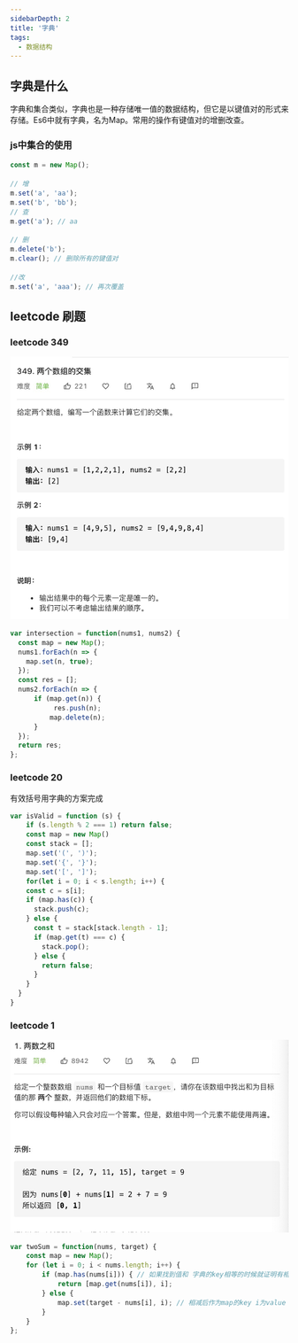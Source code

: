 ```yaml
---
sidebarDepth: 2
title: '字典'
tags: 
  - 数据结构
---
```


## 字典是什么
字典和集合类似，字典也是一种存储唯一值的数据结构，但它是以键值对的形式来存储。Es6中就有字典，名为Map。常用的操作有键值对的增删改查。

### js中集合的使用
```js
const m = new Map();

// 增
m.set('a', 'aa');
m.set('b', 'bb');
// 查
m.get('a'); // aa

// 删
m.delete('b');
m.clear(); // 删除所有的键值对

//改
m.set('a', 'aaa'); // 再次覆盖
```

## leetcode 刷题

### leetcode 349
![map01](../../assets/ds/map01.jpeg)
```js
var intersection = function(nums1, nums2) {
  const map = new Map();
  nums1.forEach(n => {
    map.set(n, true);
  });
  const res = [];
  nums2.forEach(n => {
      if (map.get(n)) {
           res.push(n);
          map.delete(n);
      }
  });
  return res;
};
```

### leetcode 20
有效括号用字典的方案完成

```js
var isValid = function (s) {
    if (s.length % 2 === 1) return false;
    const map = new Map()
    const stack = [];
    map.set('(', ')');
    map.set('{', '}');
    map.set('[', ']');
    for(let i = 0; i < s.length; i++) {
    const c = s[i];
    if (map.has(c)) {
      stack.push(c);
    } else {
      const t = stack[stack.length - 1];
      if (map.get(t) === c) {
        stack.pop();
      } else {
        return false;
      }
    }
  }
}

```

### leetcode 1
![map02](../../assets/ds/map02.jpg)
```js
var twoSum = function(nums, target) {
    const map = new Map();
    for (let i = 0; i < nums.length; i++) {
        if (map.has(nums[i])) { // 如果找到值和 字典的key相等的时候就证明有相加为target的值
            return [map.get(nums[i]), i];
        } else {
            map.set(target - nums[i], i); // 相减后作为map的key i为value
        }
    }
};
```

